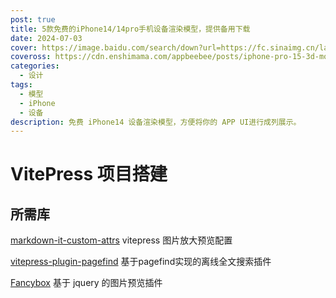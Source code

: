 ```yaml
---
post: true
title: 5款免费的iPhone14/14pro手机设备渲染模型，提供备用下载
date: 2024-07-03
cover: https://image.baidu.com/search/down?url=https://fc.sinaimg.cn/large/6364aa43gy1hlbmt59d9kj20k00dcjyw.jpg
coveross: https://cdn.enshimama.com/appbeebee/posts/iphone-pro-15-3d-mockups-free.gif
categories:
  - 设计
tags:
  - 模型
  - iPhone
  - 设备
description: 免费 iPhone14 设备渲染模型，方便将你的 APP UI进行成列展示。
---
```


# VitePress 项目搭建

## 所需库

[markdown-it-custom-attrs](https://www.npmjs.com/package/markdown-it-custom-attrs) vitepress 图片放大预览配置

[vitepress-plugin-pagefind](https://github.com/ATQQ/sugar-blog/blob/master/packages/vitepress-plugin-pagefind/README-zh.md) 基于pagefind实现的离线全文搜索插件

[Fancybox](https://fancyapps.com/fancybox/) 基于 jquery 的图片预览插件
